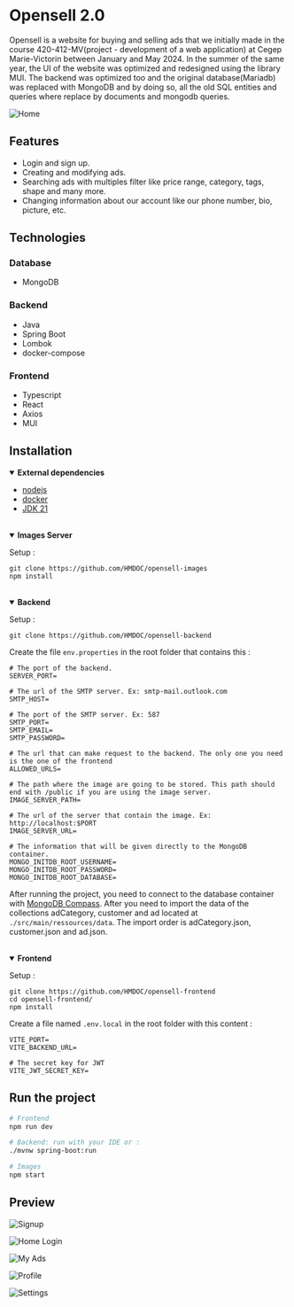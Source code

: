 # Opensell 2.0

Opensell is a website for buying and selling ads that we initially made in the course 420-412-MV(project - development of a web application) at Cegep Marie-Victorin between January and May 2024. In the summer of the same year, the UI of the website was optimized and redesigned using the library MUI. The backend was optimized too and the original database(Mariadb) was replaced with MongoDB and by doing so, all the old SQL entities and queries where replace by documents and mongodb queries.  

<!-- Need to put some icon that give info -->
![Home ](./src/main/resources/markdown-images/cover.png)

## Features

- Login and sign up.
- Creating and modifying ads.
- Searching ads with multiples filter like price range, category, tags, shape and many more.
- Changing information about our account like our phone number, bio, picture, etc.

## Technologies

### Database

- MongoDB

### Backend

- Java
- Spring Boot
- Lombok
- docker-compose

### Frontend

- Typescript
- React
- Axios
- MUI

## Installation
<!-- Dependencies -->
<details open><summary><b>External dependencies</b></summary>

- [nodejs](https://nodejs.org/en/download/prebuilt-installer)
- [docker](https://www.docker.com/get-started/)
- [JDK 21](https://www.oracle.com/ca-en/java/technologies/downloads/#java21)

</details>
<br />

<!-- Images section -->
<details open><summary><b>Images Server</b></summary>

Setup :
```shell
git clone https://github.com/HMDOC/opensell-images
npm install
```

</details>
<br />

<!-- Backend section -->
<details open><summary><b>Backend</b></summary>

Setup :
```
git clone https://github.com/HMDOC/opensell-backend
```

Create the file `env.properties` in the root folder that contains this :
```properties
# The port of the backend.
SERVER_PORT=

# The url of the SMTP server. Ex: smtp-mail.outlook.com
SMTP_HOST=

# The port of the SMTP server. Ex: 587
SMTP_PORT=
SMTP_EMAIL=
SMTP_PASSWORD=

# The url that can make request to the backend. The only one you need is the one of the frontend
ALLOWED_URLS=

# The path where the image are going to be stored. This path should end with /public if you are using the image server.
IMAGE_SERVER_PATH=

# The url of the server that contain the image. Ex: http://localhost:$PORT
IMAGE_SERVER_URL=

# The information that will be given directly to the MongoDB container.
MONGO_INITDB_ROOT_USERNAME=
MONGO_INITDB_ROOT_PASSWORD=
MONGO_INITDB_ROOT_DATABASE=
```

After running the project, you need to connect to the database container with [MongoDB Compass](https://www.mongodb.com/try/download/compass). After you need to import the data of the collections adCategory, customer and ad located at `./src/main/ressources/data`. The import order is adCategory.json, customer.json and ad.json.
</details>
<br />

<!-- Frontend section -->
<details open><summary><b>Frontend</b></summary>

Setup :
```
git clone https://github.com/HMDOC/opensell-frontend
cd opensell-frontend/
npm install
```

Create a file named `.env.local` in the root folder with this content :
```properties
VITE_PORT=
VITE_BACKEND_URL=

# The secret key for JWT
VITE_JWT_SECRET_KEY=
```
</details>

## Run the project

```sh
# Frontend
npm run dev

# Backend: run with your IDE or :
./mvnw spring-boot:run

# Images
npm start
```

## Preview

![Signup](./src/main/resources/markdown-images/signup.png)

![Home Login](./src/main/resources/markdown-images/home.png)

![My Ads](./src/main/resources/markdown-images/my-ads.png)

![Profile](./src/main/resources/markdown-images/profile.png)

![Settings](./src/main/resources/markdown-images/settings.png)
